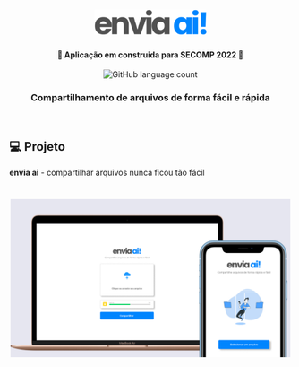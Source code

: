<h1 align="center">
    <img alt="Login-Page" title="Login-Page" src=".github/logo.png" width="200px" />
    <h4 align="center"> 
    🚀 Aplicação em construida para SECOMP 2022 🚀
    </h4>
    <p align="center">
    <img alt="GitHub language count" src="https://img.shields.io/badge/react-%2320232a.svg?style=for-the-badge&logo=react&logoColor=%2361DAFB">
    </p>
    <h3 align="center">Compartilhamento de arquivos de forma fácil e rápida</h3>
</h1>
<br/>


## 💻 Projeto

<b>envia ai</b> - compartilhar arquivos nunca ficou tão fácil
<h1 align="center">
    <img alt="Login-Page" title="Login-Page" src=".github/frame.jpg" width="500px" />
</h1>